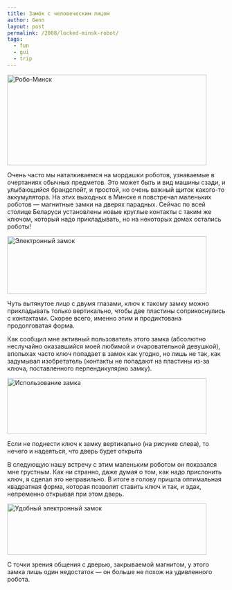 ```yaml
---
title: Замóк с человеческим лицом
author: Genn
layout: post
permalink: /2008/locked-minsk-robot/
tags:
  - fun
  - gui
  - trip
---
```

<img src='http://mega.genn.org/=^_^=/uploads/2008/07/robominx.png' alt='Робо-Минск'  width="460" height="209" />

Очень часто мы наталкиваемся на мордашки роботов, узнаваемые в очертаниях обычных предметов. Это может быть и вид машины сзади, и улыбающийся брандспойт, и простой, но очень важный щиток какого-то аккумулятора. На этих выходных в Минске я повстречал маленьких роботов — магнитные замки на дверях парадных. Сейчас по всей столице Беларуси установлены новые круглые контакты с таким же ключом, который надо прикладывать, но на некоторых домах остались роботы!  
<!--more-->

  
<img src='http://mega.genn.org/=^_^=/uploads/2008/07/pic1.png' alt='Электронный замок'  width="460" height="133" />

Чуть вытянутое лицо с двумя глазами, ключ к такому замку можно прикладывать только вертикально, чтобы две пластины соприкоснулись с контактами. Скорее всего, именно этим и продиктована продолговатая форма.

Как сообщил мне активный пользователь этого замка (абсолютно неслучайно оказавшийся моей любимой и очаровательной девушкой), впопыхах часто ключ попадает в замок как угодно, но лишь не так, как задумывал изобретатель (контакты не попадают на пластины из-за ключа, поставленного перпендикулярно замку).

<img src='http://mega.genn.org/=^_^=/uploads/2008/07/pic3.png' alt='Использование замка'  width="460" height="129" />

<p class="imgdesc">
  Если не поднести ключ к замку вертикально (на рисунке слева), то нечего и надеяться, что дверь будет открыта
</p>

В следующую нашу встречу с этим маленьким роботом он показался мне грустным. Как ни странно, даже думая о том, как надо прислонить ключ, я сделал это неправильно. В итоге в голову пришла оптимальная квадратная форма, которая позволит ставить ключ и так, и эдак, непременно открывая при этом дверь.

<img src='http://mega.genn.org/=^_^=/uploads/2008/07/pic2.png' alt='Удобный электронный замок'  width="460" height="118" />

С точки зрения общения с дверью, закрываемой магнитом, у этого замка лишь один недостаток — он больше не похож на удивленного робота.